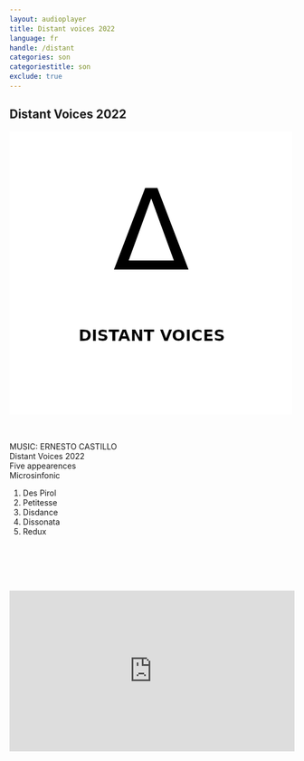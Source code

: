 ```yaml
---
layout: audioplayer
title: Distant voices 2022
language: fr
handle: /distant
categories: son
categoriestitle: son
exclude: true
---
```

## Distant Voices 2022  
<a href="/fr/distant" title="Distant voices 2022"><a rel="lightbox" data-lightbox="example-1" href="/images/distant.jpg" title="Chromatonie Cover"><img src="/images/distant.jpg" alt="Distant voices Cover" class="img-left"></a></a>
  
<br />  

MUSIC: ERNESTO CASTILLO  
Distant Voices 2022  
Five appearences  
Microsinfonic  
1. Des Pirol  
2. Petitesse  
3. Disdance  
4. Dissonata  
5. Redux  
  
<br /><br /><br /><br />
  
<div style="position: relative; padding-top: 56.25%;"><iframe title="Ex Voto" width="100%" height="100%" src="https://stream.litera.tools/video-playlists/embed/2d1451d0-5351-4772-949a-275d20445e2d?warningTitle=0&amp;peertubeLink=0" frameborder="0" allowfullscreen="1" sandbox="allow-same-origin allow-scripts allow-popups" style="position: absolute; inset: 0px;"></iframe></div>
  
